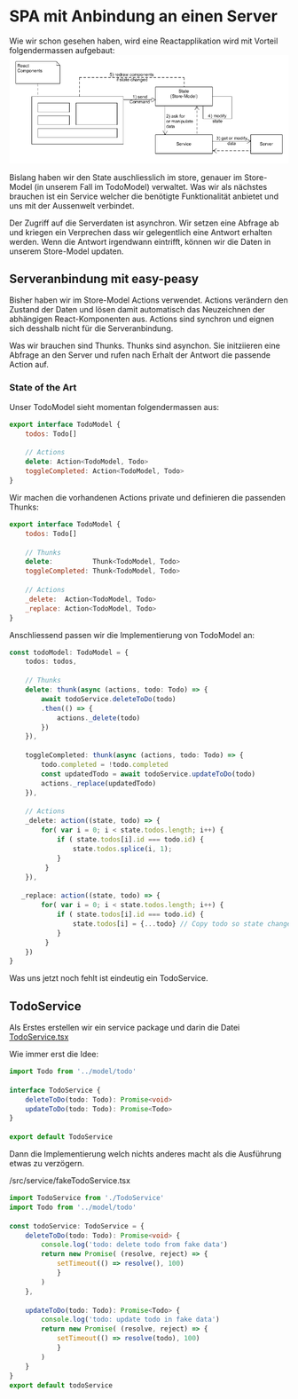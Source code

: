 # SPA mit Anbindung an einen Server

Wie wir schon gesehen haben, wird eine Reactapplikation wird mit Vorteil folgendermassen aufgebaut:
![image info](./picts/react-schema.png)

Bislang haben wir den State auschliesslich im store, genauer im Store-Model (in unserem Fall im TodoModel) verwaltet. Was wir als nächstes brauchen ist ein Service welcher die benötigte Funktionalität anbietet und uns mit der Aussenwelt verbindet.

Der Zugriff auf die Serverdaten ist asynchron. Wir setzen eine Abfrage ab und kriegen ein Verprechen dass wir gelegentlich eine Antwort erhalten werden. Wenn die Antwort irgendwann eintrifft, können wir die Daten in unserem Store-Model updaten.

## Serveranbindung mit easy-peasy

Bisher haben wir im Store-Model Actions verwendet. Actions verändern den Zustand der Daten und lösen damit automatisch das Neuzeichnen der abhängigen React-Komponenten aus. Actions sind synchron und eignen sich desshalb nicht für die Serveranbindung.

Was wir brauchen sind Thunks. Thunks sind asynchon. Sie initziieren eine Abfrage an den Server und rufen nach Erhalt der Antwort die passende Action auf.

### State of the Art
Unser TodoModel sieht momentan folgendermassen aus:

```javascript
export interface TodoModel {
    todos: Todo[]

    // Actions
    delete: Action<TodoModel, Todo>
    toggleCompleted: Action<TodoModel, Todo>
}
```

Wir machen die vorhandenen Actions private und definieren die passenden Thunks:
```javascript
export interface TodoModel {
    todos: Todo[]

    // Thunks
    delete:          Thunk<TodoModel, Todo>
    toggleCompleted: Thunk<TodoModel, Todo>

    // Actions
    _delete:  Action<TodoModel, Todo>
    _replace: Action<TodoModel, Todo>
}
```
Anschliessend passen wir die Implementierung von TodoModel an:
```typescript
const todoModel: TodoModel = {
    todos: todos,

    // Thunks
    delete: thunk(async (actions, todo: Todo) => {
        await todoService.deleteToDo(todo)
        .then(() => {
            actions._delete(todo)
        })
    }),

    toggleCompleted: thunk(async (actions, todo: Todo) => {
        todo.completed = !todo.completed
        const updatedTodo = await todoService.updateToDo(todo)
        actions._replace(updatedTodo)
    }),

    // Actions
    _delete: action((state, todo) => {
        for( var i = 0; i < state.todos.length; i++) { 
            if ( state.todos[i].id === todo.id) {
                state.todos.splice(i, 1); 
            }
         }
    }),

   _replace: action((state, todo) => {
        for( var i = 0; i < state.todos.length; i++) { 
            if ( state.todos[i].id === todo.id) {
                state.todos[i] = {...todo} // Copy todo so state changes
            }
         }
    })
}
```
Was uns jetzt noch fehlt ist eindeutig ein TodoService.

## TodoService
Als Erstes erstellen wir ein service package und darin die Datei [TodoService.tsx](../src/service/TodoService.tsx)

Wie immer erst die Idee:
```typescript
import Todo from '../model/todo'

interface TodoService {
    deleteToDo(todo: Todo): Promise<void>
    updateToDo(todo: Todo): Promise<Todo>
}

export default TodoService
```

Dann die Implementierung welch nichts anderes macht als die Ausführung etwas zu verzögern.

/src/service/fakeTodoService.tsx
```typescript
import TodoService from './TodoService'
import Todo from '../model/todo'

const todoService: TodoService = {
    deleteToDo(todo: Todo): Promise<void> {
        console.log('todo: delete todo from fake data')
        return new Promise( (resolve, reject) => {
            setTimeout(() => resolve(), 100)
            }
        )
    },

    updateToDo(todo: Todo): Promise<Todo> {
        console.log('todo: update todo in fake data')
        return new Promise( (resolve, reject) => {
            setTimeout(() => resolve(todo), 100)
            }
        )
    }
}
export default todoService
```


